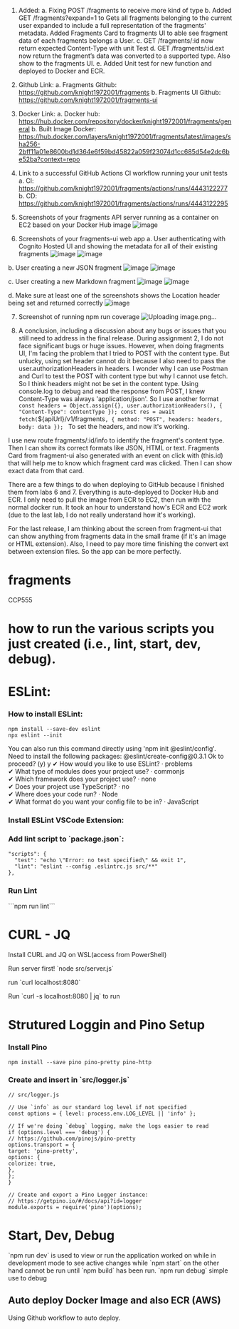
1.	Added:
a.	Fixing POST /fragments to receive more kind of type
b.	Added GET /fragments?expand=1 to Gets all fragments belonging to the current user expanded to include a full representation of the fragments' metadata. Added Fragments Card to fragments UI to able see fragment data of each fragments belongs a User.
c.	GET /fragments/:id now return expected Content-Type with unit Test
d.	GET /fragments/:id.ext now return the fragment’s data was converted to a supported type. Also show to the fragments UI.
e.	Added Unit test for new function and deployed to Docker and ECR.
2.	Github Link:
a.	Fragments Github: https://github.com/knight1972001/fragments
b.	Fragments UI Github: https://github.com/knight1972001/fragments-ui
3.	Docker Link:
a.	Docker hub: https://hub.docker.com/repository/docker/knight1972001/fragments/general
b.	Built Image Docker: https://hub.docker.com/layers/knight1972001/fragments/latest/images/sha256-2bff11a01e8600bd1d364e6f59bd45822a059f23074d1cc685d54e2dc6be52ba?context=repo
4.	Link to a successful GitHub Actions CI workflow running your unit tests
a.	CI: https://github.com/knight1972001/fragments/actions/runs/4443122277
b.	CD: https://github.com/knight1972001/fragments/actions/runs/4443122295
5.	Screenshots of your fragments API server running as a container on EC2 based on your Docker Hub image
 ![image](https://user-images.githubusercontent.com/60019805/230248111-ed5b6b2f-9d6b-4009-ac7b-e8569a7c80ef.png)
 

6.	Screenshots of your fragments-ui web app
a.	User authenticating with Cognito Hosted UI and showing the metadata for all of their existing fragments
 ![image](https://user-images.githubusercontent.com/60019805/230248148-88f89f87-cbda-438a-a60b-1d47c4ee2ad4.png)
![image](https://user-images.githubusercontent.com/60019805/230248152-0743744b-404f-487a-a762-c5b25d3ba43f.png)

b.	User creating a new JSON fragment
 ![image](https://user-images.githubusercontent.com/60019805/230248165-699e6817-b2a6-4666-a696-b4880fb07b4e.png)
![image](https://user-images.githubusercontent.com/60019805/230248171-0e368c91-08ee-418c-b711-8470c07018de.png)

c.	User creating a new Markdown fragment
 ![image](https://user-images.githubusercontent.com/60019805/230248178-995a24d5-0c66-4d79-bfed-aecb9c017dd1.png)
![image](https://user-images.githubusercontent.com/60019805/230248190-0af1aae1-616b-4313-95b3-851922dd6275.png)

d.	Make sure at least one of the screenshots shows the Location header being set and returned correctly
 ![image](https://user-images.githubusercontent.com/60019805/230248229-4a60993a-142e-4444-85c5-9d3be858c493.png)

7.	Screenshot of running npm run coverage
 ![Uploading image.png…]()

8.	A conclusion, including a discussion about any bugs or issues that you still need to address in the final release.
During assignment 2, I do not face significant bugs or huge issues. However, when doing fragments UI, I'm facing the problem that I tried to POST with the content type. But unlucky, using set header cannot do it because I also need to pass the user.authorizationHeaders in headers. I wonder why I can use Postman and Curl to test the POST with content type but why I cannot use fetch. So I think headers might not be set in the content type. Using console.log to debug and read the response from POST, I knew Content-Type was always 'application/json'. So I use another format
`const headers = Object.assign({}, user.authorizationHeaders(), { "Content-Type": contentType });
    const res = await fetch(`${apiUrl}/v1/fragments`, {
      method: "POST",
      headers: headers,
      body: data
    });
` 
To set the headers, and now it's working.

I use new route fragments/:id/info to identify the fragment's content type. Then I can show its correct formats like JSON, HTML or text. Fragments Card from fragment-ui also generated with an event on click with (this.id) that will help me to know which fragment card was clicked. Then I can show exact data from that card.  

There are a few things to do when deploying to GitHub because I finished them from labs 6 and 7. Everything is auto-deployed to Docker Hub and ECR. I only need to pull the image from ECR to EC2, then run with the normal docker run. It took an hour to understand how's ECR and EC2 work (due to the last lab, I do not really understand how it's working). 

For the last release, I am thinking about the screen from fragment-ui that can show anything from fragments data in the small frame (if it's an image or HTML extension). Also, I need to pay more time finishing the convert ext between extension files. So the app can be more perfectly.


# fragments

CCP555

<h1>how to run the various scripts you just created (i.e., lint, start, dev, debug).</h1>

<h1>ESLint:</h1>

<h3>How to install ESLint:</h2>

```
npm install --save-dev eslint
npx eslint --init
```

<p>You can also run this command directly using 'npm init @eslint/config'.
Need to install the following packages:
  @eslint/create-config@0.3.1
Ok to proceed? (y) y
✔ How would you like to use ESLint? · problems <br>
✔ What type of modules does your project use? · commonjs <br>
✔ Which framework does your project use? · none <br>
✔ Does your project use TypeScript? · no <br>
✔ Where does your code run? · Node <br>
✔ What format do you want your config file to be in? · JavaScript <br>
</p>

<h3> Install ESLint VSCode Extension:</h3>
<h3> Add lint script to `package.json`:</h3>

```
"scripts": {
  "test": "echo \"Error: no test specified\" && exit 1",
  "lint": "eslint --config .eslintrc.js src/**"
},
```

<h3> Run Lint </h3>
```npm run lint```

<h1>CURL - JQ</h1>
<p>Install CURL and JQ on WSL(access from PowerShell)</p>

<p> Run server first! `node src/server.js`</p>
<p> run `curl localhost:8080` </p>
<p> Run `curl -s localhost:8080 | jq` to run </p>

<h1> Strutured Loggin and Pino Setup </h1>
<h3> Install Pino</h3>

`npm install --save pino pino-pretty pino-http`

<h3>Create and insert in `src/logger.js`</h3>

```
// src/logger.js

// Use `info` as our standard log level if not specified
const options = { level: process.env.LOG_LEVEL || 'info' };

// If we're doing `debug` logging, make the logs easier to read
if (options.level === 'debug') {
// https://github.com/pinojs/pino-pretty
options.transport = {
target: 'pino-pretty',
options: {
colorize: true,
},
};
}

// Create and export a Pino Logger instance:
// https://getpino.io/#/docs/api?id=logger
module.exports = require('pino')(options);
```

<h1> Start, Dev, Debug </h1>
<p>
`npm run dev` is used to view or run the application worked on while in development mode to see active changes while `npm start` on the other hand cannot be run until `npm build` has been run.
`npm run debug` simple use to debug
</p>

## Auto deploy Docker Image and also ECR (AWS)
Using Github workflow to auto deploy.
